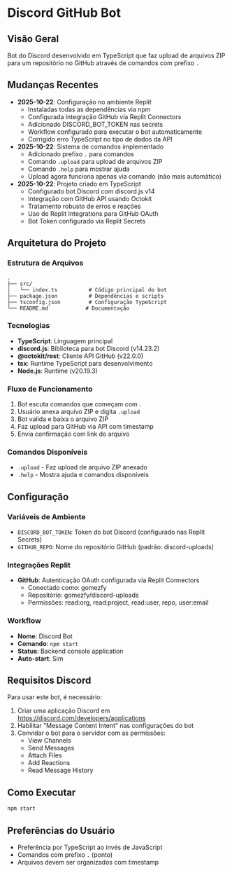 # Discord GitHub Bot

## Visão Geral
Bot do Discord desenvolvido em TypeScript que faz upload de arquivos ZIP para um repositório no GitHub através de comandos com prefixo `.`

## Mudanças Recentes
- **2025-10-22**: Configuração no ambiente Replit
  - Instaladas todas as dependências via npm
  - Configurada integração GitHub via Replit Connectors
  - Adicionado DISCORD_BOT_TOKEN nas secrets
  - Workflow configurado para executar o bot automaticamente
  - Corrigido erro TypeScript no tipo de dados da API
- **2025-10-22**: Sistema de comandos implementado
  - Adicionado prefixo `.` para comandos
  - Comando `.upload` para upload de arquivos ZIP
  - Comando `.help` para mostrar ajuda
  - Upload agora funciona apenas via comando (não mais automático)
- **2025-10-22**: Projeto criado em TypeScript
  - Configurado bot Discord com discord.js v14
  - Integração com GitHub API usando Octokit
  - Tratamento robusto de erros e reações
  - Uso de Replit Integrations para GitHub OAuth
  - Bot Token configurado via Replit Secrets

## Arquitetura do Projeto

### Estrutura de Arquivos
```
.
├── src/
│   └── index.ts          # Código principal do bot
├── package.json          # Dependências e scripts
├── tsconfig.json         # Configuração TypeScript
└── README.md            # Documentação
```

### Tecnologias
- **TypeScript**: Linguagem principal
- **discord.js**: Biblioteca para bot Discord (v14.23.2)
- **@octokit/rest**: Cliente API GitHub (v22.0.0)
- **tsx**: Runtime TypeScript para desenvolvimento
- **Node.js**: Runtime (v20.19.3)

### Fluxo de Funcionamento
1. Bot escuta comandos que começam com `.`
2. Usuário anexa arquivo ZIP e digita `.upload`
3. Bot valida e baixa o arquivo ZIP
4. Faz upload para GitHub via API com timestamp
5. Envia confirmação com link do arquivo

### Comandos Disponíveis
- `.upload` - Faz upload de arquivo ZIP anexado
- `.help` - Mostra ajuda e comandos disponíveis

## Configuração

### Variáveis de Ambiente
- `DISCORD_BOT_TOKEN`: Token do bot Discord (configurado nas Replit Secrets)
- `GITHUB_REPO`: Nome do repositório GitHub (padrão: discord-uploads)

### Integrações Replit
- **GitHub**: Autenticação OAuth configurada via Replit Connectors
  - Conectado como: gomezfy
  - Repositório: gomezfy/discord-uploads
  - Permissões: read:org, read:project, read:user, repo, user:email

### Workflow
- **Nome**: Discord Bot
- **Comando**: `npm start`
- **Status**: Backend console application
- **Auto-start**: Sim

## Requisitos Discord
Para usar este bot, é necessário:
1. Criar uma aplicação Discord em https://discord.com/developers/applications
2. Habilitar "Message Content Intent" nas configurações do bot
3. Convidar o bot para o servidor com as permissões:
   - View Channels
   - Send Messages
   - Attach Files
   - Add Reactions
   - Read Message History

## Como Executar
```bash
npm start
```

## Preferências do Usuário
- Preferência por TypeScript ao invés de JavaScript
- Comandos com prefixo `.` (ponto)
- Arquivos devem ser organizados com timestamp
